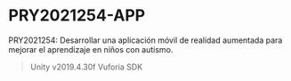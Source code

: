 # PRY2021254-APP
 PRY2021254: Desarrollar una aplicación móvil de realidad aumentada para mejorar el aprendizaje en niños con autismo.

> Unity v2019.4.30f
> Vuforia SDK
